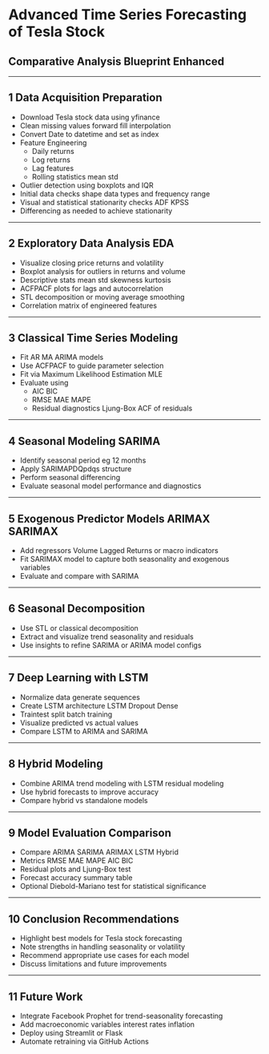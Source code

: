 
# Advanced Time Series Forecasting of Tesla Stock

## Comparative Analysis Blueprint Enhanced

---

## 1 Data Acquisition  Preparation

- Download Tesla stock data using yfinance
- Clean missing values forward fill interpolation
- Convert Date to datetime and set as index
- Feature Engineering
  - Daily returns
  - Log returns
  - Lag features
  - Rolling statistics mean std
- Outlier detection using boxplots and IQR
- Initial data checks shape data types and frequency range
- Visual and statistical stationarity checks ADF  KPSS
- Differencing as needed to achieve stationarity

---

## 2 Exploratory Data Analysis EDA

- Visualize closing price returns and volatility
- Boxplot analysis for outliers in returns and volume
- Descriptive stats mean std skewness kurtosis
- ACFPACF plots for lags and autocorrelation
- STL decomposition or moving average smoothing
- Correlation matrix of engineered features

---

## 3 Classical Time Series Modeling

- Fit AR MA ARIMA models
- Use ACFPACF to guide parameter selection
- Fit via Maximum Likelihood Estimation MLE
- Evaluate using
  - AIC  BIC
  - RMSE  MAE  MAPE
  - Residual diagnostics Ljung-Box ACF of residuals

---

## 4 Seasonal Modeling SARIMA

- Identify seasonal period eg 12 months
- Apply SARIMAPDQpdqs structure
- Perform seasonal differencing
- Evaluate seasonal model performance and diagnostics

---

## 5 Exogenous Predictor Models ARIMAX  SARIMAX

- Add regressors Volume Lagged Returns or macro indicators
- Fit SARIMAX model to capture both seasonality and exogenous variables
- Evaluate and compare with SARIMA

---

## 6 Seasonal Decomposition

- Use STL or classical decomposition
- Extract and visualize trend seasonality and residuals
- Use insights to refine SARIMA or ARIMA model configs

---

## 7 Deep Learning with LSTM

- Normalize data generate sequences
- Create LSTM architecture LSTM  Dropout  Dense
- Traintest split batch training
- Visualize predicted vs actual values
- Compare LSTM to ARIMA and SARIMA

---

## 8 Hybrid Modeling

- Combine ARIMA trend modeling with LSTM residual modeling
- Use hybrid forecasts to improve accuracy
- Compare hybrid vs standalone models

---

## 9 Model Evaluation  Comparison

- Compare ARIMA SARIMA ARIMAX LSTM Hybrid
- Metrics RMSE MAE MAPE AIC BIC
- Residual plots and Ljung-Box test
- Forecast accuracy summary table
- Optional Diebold-Mariano test for statistical significance

---

## 10 Conclusion  Recommendations

- Highlight best models for Tesla stock forecasting
- Note strengths in handling seasonality or volatility
- Recommend appropriate use cases for each model
- Discuss limitations and future improvements

---

## 11 Future Work

- Integrate Facebook Prophet for trend-seasonality forecasting
- Add macroeconomic variables interest rates inflation
- Deploy using Streamlit or Flask
- Automate retraining via GitHub Actions


